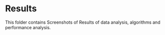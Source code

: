 # Results
This folder contains Screenshots of Results of data analysis, algorithms and performance analysis.
